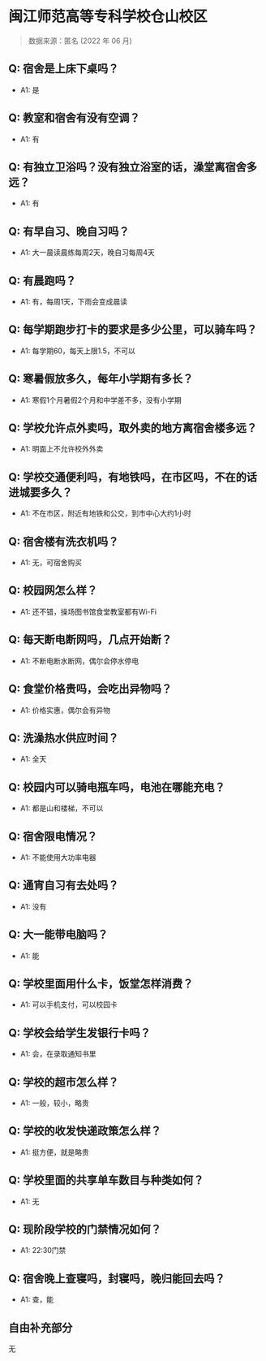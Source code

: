 # 闽江师范高等专科学校仓山校区

> 数据来源：匿名 (2022 年 06 月)

## Q: 宿舍是上床下桌吗？

- A1: 是

## Q: 教室和宿舍有没有空调？

- A1: 有

## Q: 有独立卫浴吗？没有独立浴室的话，澡堂离宿舍多远？

- A1: 有

## Q: 有早自习、晚自习吗？

- A1: 大一晨读晨练每周2天，晚自习每周4天

## Q: 有晨跑吗？

- A1: 有，每周1天，下雨会变成晨读

## Q: 每学期跑步打卡的要求是多少公里，可以骑车吗？

- A1: 每学期60，每天上限1.5，不可以

## Q: 寒暑假放多久，每年小学期有多长？

- A1: 寒假1个月暑假2个月和中学差不多，没有小学期

## Q: 学校允许点外卖吗，取外卖的地方离宿舍楼多远？

- A1: 明面上不允许校外外卖

## Q: 学校交通便利吗，有地铁吗，在市区吗，不在的话进城要多久？

- A1: 不在市区，附近有地铁和公交，到市中心大约1小时

## Q: 宿舍楼有洗衣机吗？

- A1: 无，可宿舍购买

## Q: 校园网怎么样？

- A1: 还不错，操场图书馆食堂教室都有Wi-Fi

## Q: 每天断电断网吗，几点开始断？

- A1: 不断电断水断网，偶尔会停水停电

## Q: 食堂价格贵吗，会吃出异物吗？

- A1: 价格实惠，偶尔会有异物

## Q: 洗澡热水供应时间？

- A1: 全天

## Q: 校园内可以骑电瓶车吗，电池在哪能充电？

- A1: 都是山和楼梯，不可以

## Q: 宿舍限电情况？

- A1: 不能使用大功率电器

## Q: 通宵自习有去处吗？

- A1: 没有

## Q: 大一能带电脑吗？

- A1: 能

## Q: 学校里面用什么卡，饭堂怎样消费？

- A1: 可以手机支付，可以校园卡

## Q: 学校会给学生发银行卡吗？

- A1: 会，在录取通知书里

## Q: 学校的超市怎么样？

- A1: 一般，较小，略贵

## Q: 学校的收发快递政策怎么样？

- A1: 挺方便，就是略贵

## Q: 学校里面的共享单车数目与种类如何？

- A1: 无

## Q: 现阶段学校的门禁情况如何？

- A1: 22:30门禁

## Q: 宿舍晚上查寝吗，封寝吗，晚归能回去吗？

- A1: 查，能

## 自由补充部分

无